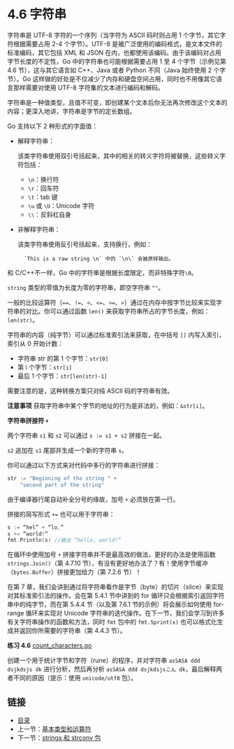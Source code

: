 # 4.6 字符串

字符串是 UTF-8 字符的一个序列（当字符为 ASCII 码时则占用 1 个字节，其它字符根据需要占用 2-4 个字节）。UTF-8 是被广泛使用的编码格式，是文本文件的标准编码，其它包括 XML 和 JSON 在内，也都使用该编码。由于该编码对占用字节长度的不定性，Go 中的字符串也可能根据需要占用 1 至 4 个字节（示例见第 4.6 节），这与其它语言如 C++、Java 或者 Python 不同（Java 始终使用 2 个字节）。Go 这样做的好处是不仅减少了内存和硬盘空间占用，同时也不用像其它语言那样需要对使用 UTF-8 字符集的文本进行编码和解码。

字符串是一种值类型，且值不可变，即创建某个文本后你无法再次修改这个文本的内容；更深入地讲，字符串是字节的定长数组。

Go 支持以下 2 种形式的字面值：

- 解释字符串：

	该类字符串使用双引号括起来，其中的相关的转义字符将被替换，这些转义字符包括：

	- `\n`：换行符
	- `\r`：回车符
	- `\t`：tab 键
	- `\u` 或 `\U`：Unicode 字符
	- `\\`：反斜杠自身

- 非解释字符串：

	该类字符串使用反引号括起来，支持换行，例如：

		`This is a raw string \n` 中的 `\n\` 会被原样输出。

和 C/C++不一样，Go 中的字符串是根据长度限定，而非特殊字符`\0`。

`string` 类型的零值为长度为零的字符串，即空字符串 `""`。

一般的比较运算符（`==`、`!=`、`<`、`<=`、`>=`、`>`）通过在内存中按字节比较来实现字符串的对比。你可以通过函数 `len()` 来获取字符串所占的字节长度，例如：`len(str)`。

字符串的内容（纯字节）可以通过标准索引法来获取，在中括号 `[]` 内写入索引，索引从 0 开始计数：

- 字符串 str 的第 1 个字节：`str[0]`
- 第 i 个字节：`str[i]`
- 最后 1 个字节：`str[len(str)-1]`

需要注意的是，这种转换方案只对纯 ASCII 码的字符串有效。

**注意事项** 获取字符串中某个字节的地址的行为是非法的，例如：`&str[i]`。

**字符串拼接符 `+`**

两个字符串 `s1` 和 `s2` 可以通过 `s := s1 + s2` 拼接在一起。

`s2` 追加在 `s1` 尾部并生成一个新的字符串 `s`。

你可以通过以下方式来对代码中多行的字符串进行拼接：

```go
str := "Beginning of the string " +
	"second part of the string"
```

由于编译器行尾自动补全分号的缘故，加号 `+` 必须放在第一行。

拼接的简写形式 `+=` 也可以用于字符串：

```go
s := “hel” + “lo,”
s += “world!”
fmt.Println(s) //输出 “hello, world!”
```

在循环中使用加号 `+` 拼接字符串并不是最高效的做法，更好的办法是使用函数 `strings.Join()`（第 4.7.10 节），有没有更好地办法了？有！使用字节缓冲（`bytes.Buffer`）拼接更加给力（第 7.2.6 节）！

在第 7 章，我们会讲到通过将字符串看作是字节（byte）的切片（slice）来实现对其标准索引法的操作。会在第 5.4.1 节中讲到的 for 循环只会根据索引返回字符串中的纯字节，而在第 5.4.4 节（以及第 7.6.1 节的示例）将会展示如何使用 for-range 循环来实现对 Unicode 字符串的迭代操作。在下一节，我们会学习到许多有关字符串操作的函数和方法，同时 `fmt` 包中的 `fmt.Sprint(x)` 也可以格式化生成并返回你所需要的字符串（第 4.4.3 节）。

**练习 4.6** [count_characters.go](exercises/chapter_4/count_characters.go)

创建一个用于统计字节和字符（rune）的程序，并对字符串 `asSASA ddd dsjkdsjs dk` 进行分析，然后再分析 `asSASA ddd dsjkdsjsこん dk`，最后解释两者不同的原因（提示：使用 `unicode/utf8` 包）。

## 链接

- [目录](directory.md)
- 上一节：[基本类型和运算符](04.5.md)
- 下一节：[strings 和 strconv 包](04.7.md)
